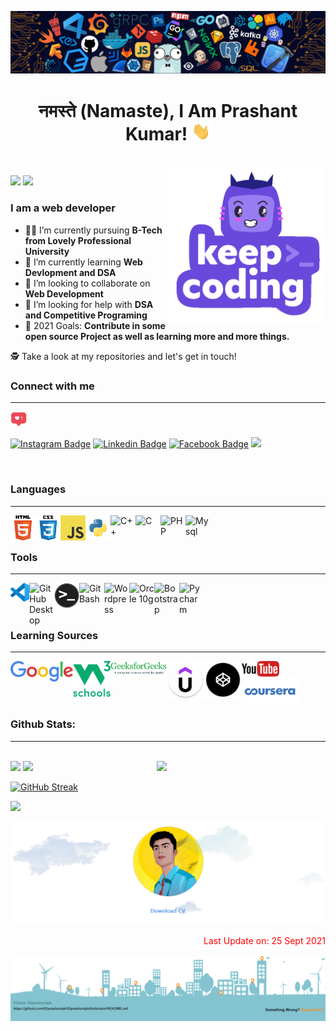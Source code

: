 ![](https://github.com/03prashantpk/03prashantpk/blob/main/assets/header.png)

<h1 align="center">
नमस्ते (Namaste), I Am Prashant Kumar! <img src="https://github.com/03prashantpk/03prashantpk/blob/main/assets/Hi.gif" width="30px"> <br>
</h1>

<br>
<img align="right" alt="coding" width="250" src="https://github.com/03prashantpk/03prashantpk/blob/main/assets/keep_coding.gif">

![](https://komarev.com/ghpvc/?username=03prashantpk&color=ff0000&label=Welcome,+Please+Come+In+Visitor) ![](https://hit.yhype.me/github/profile?user_id=43730425)<br>

### I am a web developer

- 👨‍🏭 I’m currently pursuing **B-Tech from Lovely Professional University** <br>
- 🏫 I’m currently learning **Web Devlopment and DSA** <br>
- 🙌 I’m looking to collaborate on **Web Development** <br>
- 🤔 I’m looking for help with **DSA and Competitive Programing**<br>
- 🥅 2021 Goals: **Contribute in some open source Project as well as learning more and more things.** <br>

🕵 Take a look at my repositories and let's get in touch!<br>

### Connect with me

<hr/>

<img width="26" src="https://github.com/03prashantpk/03prashantpk/blob/main/assets/like.png">

[![Instagram Badge](https://img.shields.io/badge/-@prashantpkumar-E4405F?style=flat-square&logo=instagram&logoColor=white&link=https://www.instagram.com/prashantpkumar)](https://www.instagram.com/prashantpkumar)
[![Linkedin Badge](https://img.shields.io/badge/-03prashantpk-blue?style=flat-square&logo=Linkedin&logoColor=white&link=https://www.linkedin.com/in/03prashantpk/)](https://www.linkedin.com/in/03prashantpk/)
[![Facebook Badge](https://img.shields.io/badge/-Prashant96120Pk-3b5998?style=flat-square&labelColor=3b5998&logo=facebook&logoColor=white&link=https://www.facebook.com/Prashant96120Pk)](https://www.facebook.com/Prashant96120Pk)
![](https://komarev.com/ghpvc/?username=03prashantpk&color=blue)

<br>

### Languages

<hr/>

<img align="left" alt="HTML5" width="40px" src="https://raw.githubusercontent.com/github/explore/80688e429a7d4ef2fca1e82350fe8e3517d3494d/topics/html/html.png" />
<img align="left" alt="CSS3" width="40px" src="https://raw.githubusercontent.com/github/explore/80688e429a7d4ef2fca1e82350fe8e3517d3494d/topics/css/css.png" />
<img align="left" alt="JavaScript" width="40px" src="https://raw.githubusercontent.com/github/explore/80688e429a7d4ef2fca1e82350fe8e3517d3494d/topics/javascript/javascript.png" />
<img align="left" alt="Python" width="40px" src="https://raw.githubusercontent.com/github/explore/80688e429a7d4ef2fca1e82350fe8e3517d3494d/topics/python/python.png" />
<img align="left" alt="C++" width="40px" src="https://user-images.githubusercontent.com/42747200/46140125-da084900-c26d-11e8-8ea7-c45ae6306309.png" />
<img align="left" alt="C" width="40px" src="https://upload.wikimedia.org/wikipedia/commons/thumb/1/18/C_Programming_Language.svg/1200px-C_Programming_Language.svg.png" />
<img align="left" alt="PHP" width="40px" src="https://www.php.net/images/logos/new-php-logo.svg" />
<img align="left" alt="Mysql" width="40px" src="https://www.mysql.com/common/logos/logo-mysql-170x115.png" />

<br><br>

### Tools

<hr/>

<img align="left" alt="Visual Studio Code" width="30px" src="https://raw.githubusercontent.com/github/explore/80688e429a7d4ef2fca1e82350fe8e3517d3494d/topics/visual-studio-code/visual-studio-code.png" />
<img align="left" alt="GitHub Desktop" width="40px" src="https://static.techspot.com/images2/downloads/topdownload/2021/04/2021-04-07-ts3_thumbs-8ba.png" />
<img align="left" alt="Terminal" width="40px" src="https://raw.githubusercontent.com/github/explore/80688e429a7d4ef2fca1e82350fe8e3517d3494d/topics/terminal/terminal.png" />
<img align="left" alt="GitBash" width="40px" src="https://git-scm.com/images/logos/downloads/Git-Icon-1788C.png" />
<img align="left" alt="Wordpress" width="40px" src="https://upload.wikimedia.org/wikipedia/commons/thumb/9/93/Wordpress_Blue_logo.png/1200px-Wordpress_Blue_logo.png" />
<img align="left" alt="Orcle 10g" width="40px" src="https://yenra.com/oracle-10g-enterprise-manager/oracle-10g-enterprise-manager.gif" />
<img align="left" alt="Bootstrap" width="40px" src="https://upload.wikimedia.org/wikipedia/commons/thumb/b/b2/Bootstrap_logo.svg/2560px-Bootstrap_logo.svg.png" />
<img align="left" alt="Pycharm" width="40px" src="https://upload.wikimedia.org/wikipedia/commons/thumb/1/1d/PyCharm_Icon.svg/1200px-PyCharm_Icon.svg.png" />

<br><br><br>

### Learning Sources

<hr/>

<img align="left" alt="Google" width="100px" src="https://github.com/03prashantpk/03prashantpk/blob/main/assets/google-2015-google-new-google-icon.svg" />
<img align="left" alt="W3school" width="60px" src="https://github.com/03prashantpk/03prashantpk/blob/main/assets/w3school.png" />
<img align="left" alt="gfg" width="90px" src="https://github.com/03prashantpk/03prashantpk/blob/main/assets/geeksforgeeks-17.png" />
<img align="left" alt="Udemy" width="60px" src="https://github.com/03prashantpk/03prashantpk/blob/main/assets/udemy.webp" />
<img align="left" alt="Codepen" width="60px" src="https://github.com/03prashantpk/03prashantpk/blob/main/assets/social-32-512.webp" />
<img align="left" alt="YouTube" width="60px" src="https://github.com/03prashantpk/03prashantpk/blob/main/assets/youtube.webp" />
<img align="left" alt="coursera" width="90px" src="https://github.com/03prashantpk/03prashantpk/blob/main/assets/coursera_logo_icon.png" />

<br><br><br><br>

### Github Stats:

<hr/>
<br>

<img src="https://github-readme-stats.vercel.app/api?username=03prashantpk&show_icons=true&include_all_commits=true&theme=midnight-purple&count_private=true">
<img align="right" width="270" src="https://octodex.github.com/images/daftpunktocat-thomas.gif">
<img src="https://github-readme-stats.anuraghazra1.vercel.app/api/top-langs/?username=03prashantpk&layout=compact&theme=blue-green" />

[![GitHub Streak](http://github-readme-streak-stats.herokuapp.com?user=03prashantpk&theme=tokyonight_duo&dates=28DDB7&fire=DD2727&sideLabels=DD7F19&ring=12B6DD&currStreakNum=DD2727&border=65EAD0B7)](https://git.io/streak-stats)

![](https://activity-graph.herokuapp.com/graph?username=03prashantpk&theme=github)

<p align="center">
<a href="https://enally.in/cv/index.php" target="_blank">
 
![](https://github.com/03prashantpk/03prashantpk/blob/main/assets/profile-cloud.png)
  
</a>
</p>

<p style="color: red;" align="right" >Last Update on: 25 Sept 2021 </p>

<a href="https://www.linkedin.com/in/03prashantpk/">

![](https://github.com/03prashantpk/03prashantpk/blob/main/assets/footer2.png)

</a>

<!--Created By Prashant Kumar - linkedin: https://linkedin.com/in/03prashantpk Github: https://github.com/03prashantpk >


```
https://open.spotify.com/user/31gms3hlihdvvu6bwlnvzpig7qny?si=8e812ed666f24c50
```
